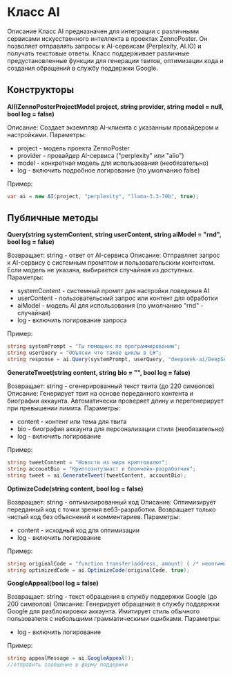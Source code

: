 # Класс AI

Описание
Класс AI предназначен для интеграции с различными сервисами искусственного интеллекта в проектах ZennoPoster. Он позволяет отправлять запросы к AI-сервисам (Perplexity, AI.IO) и получать текстовые ответы. Класс поддерживает различные предустановленные функции для генерации твитов, оптимизации кода и создания обращений в службу поддержки Google.

## Конструкторы

**AI(IZennoPosterProjectModel project, string provider, string model = null, bool log = false)**

Описание: Создает экземпляр AI-клиента с указанным провайдером и настройками.
Параметры:
- project - модель проекта ZennoPoster
- provider - провайдер AI-сервиса ("perplexity" или "aiio")
- model - конкретная модель для использования (необязательно)
- log - включить подробное логирование (по умолчанию false)

Пример:
```csharp
var ai = new AI(project, "perplexity", "llama-3.3-70b", true);
```

## Публичные методы

**Query(string systemContent, string userContent, string aiModel = "rnd", bool log = false)**

Возвращает: string - ответ от AI-сервиса
Описание: Отправляет запрос к AI-сервису с системным промптом и пользовательским контентом. Если модель не указана, выбирается случайная из доступных.
Параметры:
- systemContent - системный промпт для настройки поведения AI
- userContent - пользовательский запрос или контент для обработки
- aiModel - модель AI для использования (по умолчанию "rnd" - случайная)
- log - включить логирование запроса

Пример:
```csharp
string systemPrompt = "Ты помощник по программированию";
string userQuery = "Объясни что такое циклы в C#";
string response = ai.Query(systemPrompt, userQuery, "deepseek-ai/DeepSeek-R1-0528");
```

**GenerateTweet(string content, string bio = "", bool log = false)**

Возвращает: string - сгенерированный текст твита (до 220 символов)
Описание: Генерирует твит на основе переданного контента и биографии аккаунта. Автоматически проверяет длину и перегенерирует при превышении лимита.
Параметры:
- content - контент или тема для твита
- bio - биография аккаунта для персонализации стиля (необязательно)
- log - включить логирование

Пример:
```csharp
string tweetContent = "Новости из мира криптовалют";
string accountBio = "Криптоэнтузиаст и блокчейн-разработчик";
string tweet = ai.GenerateTweet(tweetContent, accountBio);
```

**OptimizeCode(string content, bool log = false)**

Возвращает: string - оптимизированный код
Описание: Оптимизирует переданный код с точки зрения веб3-разработки. Возвращает только чистый код без объяснений и комментариев.
Параметры:
- content - исходный код для оптимизации
- log - включить логирование

Пример:
```csharp
string originalCode = "function transfer(address, amount) { /* неоптимальный код */ }";
string optimizedCode = ai.OptimizeCode(originalCode, true);
```

**GoogleAppeal(bool log = false)**

Возвращает: string - текст обращения в службу поддержки Google (до 200 символов)
Описание: Генерирует обращение в службу поддержки Google для разблокировки аккаунта. Имитирует стиль обычного пользователя с небольшими грамматическими ошибками.
Параметры:
- log - включить логирование

Пример:
```csharp
string appealMessage = ai.GoogleAppeal();
//отправить сообщение в форму поддержки
```